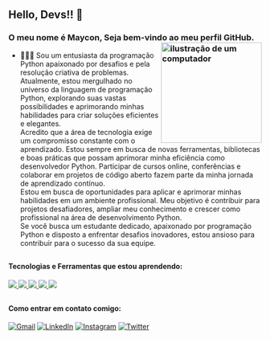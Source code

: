 

## Hello, Devs!! 👋
### O meu nome é Maycon, Seja bem-vindo ao meu perfil GitHub. <img src="https://raw.githubusercontent.com/MicaelliMedeiros/micaellimedeiros/master/image/computer-illustration.png" alt="ilustração de um computador" min-width="200px" max-width="200px" width="200px" align="right">

- 👨🏾‍💻 Sou um entusiasta da programação Python apaixonado por desafios e pela resolução criativa de problemas. Atualmente, estou mergulhado no universo da linguagem de programação Python, explorando suas vastas possibilidades e aprimorando minhas habilidades para criar soluções eficientes e elegantes. <br>
Acredito que a área de tecnologia exige um compromisso constante com o aprendizado. Estou sempre em busca de novas ferramentas, bibliotecas e boas práticas que possam aprimorar minha eficiência como desenvolvedor Python. Participar de cursos online, conferências e colaborar em projetos de código aberto fazem parte da minha jornada de aprendizado contínuo. <br>
Estou em busca de oportunidades para aplicar e aprimorar minhas habilidades em um ambiente profissional. Meu objetivo é contribuir para projetos desafiadores, ampliar meu conhecimento e crescer como profissional na área de desenvolvimento Python. <br>
Se você busca um estudante dedicado, apaixonado por programação Python e disposto a enfrentar desafios inovadores, estou ansioso para contribuir para o sucesso da sua equipe.

##

#### Tecnologias e Ferramentas que estou aprendendo:
<div>
<a href="https://developer.mozilla.org/pt-BR/docs/Web/Python">
  <img src="https://skillicons.dev/icons?i=python"/>
</a> 
</a>
<a href="https://git-scm.com" >
  <img src="https://skillicons.dev/icons?i=git"/>
</a>
<a href="https://github.com/pt" >
  <img src="https://skillicons.dev/icons?i=github"/>
</a>
<a href="https://code.visualstudio.com" >
  <img src="https://skillicons.dev/icons?i=vscode"/>
</a>
<a href="https://powershell.com" >
  <img src="https://skillicons.dev/icons?i=powershell"/>
</a>
</div>

##

#### Como entrar em contato comigo:

<div>
  
[![Gmail](https://img.shields.io/badge/Gmail-D14836?style=for-the-badge&logo=gmail&logoColor=white)](mailto:mgr8272@gmail.com)
[![LinkedIn](https://img.shields.io/badge/LinkedIn-0077B5?style=for-the-badge&logo=linkedin&logoColor=white)](https://www.linkedin.com/in/maycon-rocha-7b8759164/)
[![Instagram](https://img.shields.io/badge/Instagram-E4405F?style=for-the-badge&logo=instagram&logoColor=white)](https://www.instagram.com/maycongr)
[![Twitter](https://img.shields.io/badge/Twitter-00acee?style=for-the-badge&logo=twitter&logoColor=white)](https://www.twitter.com/MayconRocha1)
</div>


